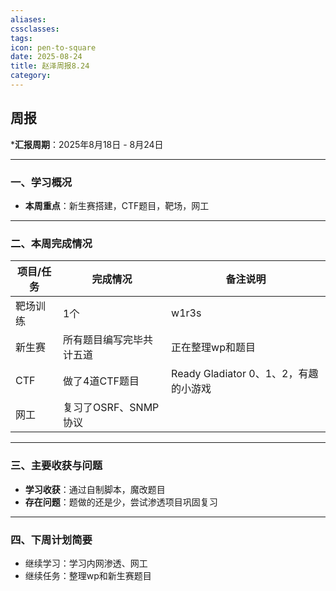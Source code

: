 ```yaml
---
aliases:
cssclasses:
tags:
icon: pen-to-square
date: 2025-08-24
title: 赵泽周报8.24
category:
---
```


## 周报

***汇报周期**：2025年8月18日 - 8月24日

---

### 一、学习概况

- **本周重点**：新生赛搭建，CTF题目，靶场，网工


---

### 二、本周完成情况


| 项目/任务 | 完成情况           | 备注说明                         |
| ----- | -------------- | ---------------------------- |
| 靶场训练  | 1个             | w1r3s                        |
| 新生赛   | 所有题目编写完毕共计五道   | 正在整理wp和题目                    |
| CTF   | 做了4道CTF题目      | Ready Gladiator 0、1、2，有趣的小游戏 |
| 网工    | 复习了OSRF、SNMP协议 |                              |

---

### 三、主要收获与问题

- **学习收获**：通过自制脚本，魔改题目
- **存在问题**：题做的还是少，尝试渗透项目巩固复习

---

### 四、下周计划简要

- 继续学习：学习内网渗透、网工
- 继续任务：整理wp和新生赛题目


